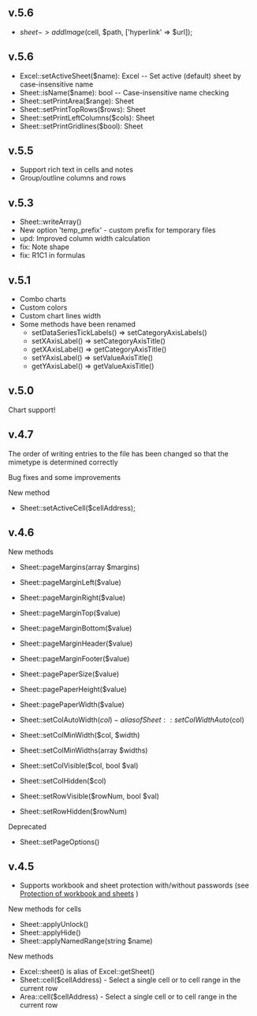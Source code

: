 ## v.5.6
* $sheet->addImage($cell, $path, \['hyperlink' => $url\]);

## v.5.6
* Excel::setActiveSheet($name): Excel -- Set active (default) sheet by case-insensitive name
* Sheet::isName($name): bool -- Case-insensitive name checking
* Sheet::setPrintArea($range): Sheet
* Sheet::setPrintTopRows($rows): Sheet
* Sheet::setPrintLeftColumns($cols): Sheet
* Sheet::setPrintGridlines($bool): Sheet

## v.5.5

* Support rich text in cells and notes
* Group/outline columns and rows

## v.5.3

* Sheet::writeArray()
* New option 'temp_prefix' - custom prefix for temporary files
* upd: Improved column width calculation
* fix: Note shape
* fix: R1C1 in formulas

## v.5.1

* Combo charts
* Custom colors
* Custom chart lines width
* Some methods have been renamed
  * setDataSeriesTickLabels() => setCategoryAxisLabels()
  * setXAxisLabel() => setCategoryAxisTitle()
  * getXAxisLabel() => getCategoryAxisTitle()
  * setYAxisLabel() => setValueAxisTitle()
  * getYAxisLabel() => getValueAxisTitle()

## v.5.0

Chart support!

## v.4.7

The order of writing entries to the file has been changed so that the mimetype is determined correctly

Bug fixes and some improvements

New method
* Sheet::setActiveCell($cellAddress);

## v.4.6

New methods
* Sheet::pageMargins(array $margins)
* Sheet::pageMarginLeft($value)
* Sheet::pageMarginRight($value)
* Sheet::pageMarginTop($value)
* Sheet::pageMarginBottom($value)
* Sheet::pageMarginHeader($value)
* Sheet::pageMarginFooter($value)

* Sheet::pagePaperSize($value)
* Sheet::pagePaperHeight($value)
* Sheet::pagePaperWidth($value)

* Sheet::setColAutoWidth($col) - alias of Sheet::setColWidthAuto($col)
* Sheet::setColMinWidth($col, $width)
* Sheet::setColMinWidths(array $widths)
* Sheet::setColVisible($col, bool $val)
* Sheet::setColHidden($col)

* Sheet::setRowVisible($rowNum, bool $val)
* Sheet::setRowHidden($rowNum)

Deprecated
* Sheet::setPageOptions()

## v.4.5

* Supports workbook and sheet protection with/without passwords (see [Protection of workbook and sheets](/docs/05-protection.md) )

New methods for cells
* Sheet::applyUnlock()
* Sheet::applyHide()
* Sheet::applyNamedRange(string $name)

New methods
* Excel::sheet() is alias of Excel::getSheet()
* Sheet::cell($cellAddress) - Select a single cell or to cell range in the current row
* Area::cell($cellAddress) - Select a single cell or to cell range in the current row
